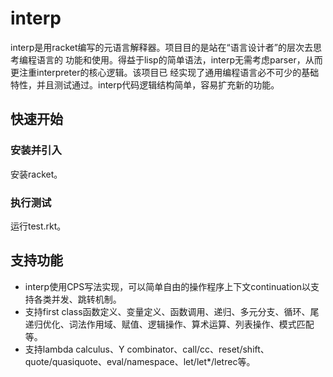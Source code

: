 
# interp

interp是用racket编写的元语言解释器。项目目的是站在“语言设计者”的层次去思考编程语言的 功能和使用。得益于lisp的简单语法，interp无需考虑parser，从而更注重interpreter的核心逻辑。该项目已 经实现了通用编程语言必不可少的基础特性，并且测试通过。interp代码逻辑结构简单，容易扩充新的功能。

## 快速开始
### 安装并引入
安装racket。

### 执行测试
运行test.rkt。

## 支持功能
- interp使用CPS写法实现，可以简单自由的操作程序上下文continuation以支持各类并发、跳转机制。
- 支持first class函数定义、变量定义、函数调用、递归、多元分支、循环、尾递归优化、词法作用域、赋值、逻辑操作、算术运算、列表操作、模式匹配等。
- 支持lambda calculus、Y combinator、call/cc、reset/shift、quote/quasiquote、eval/namespace、let/let*/letrec等。
